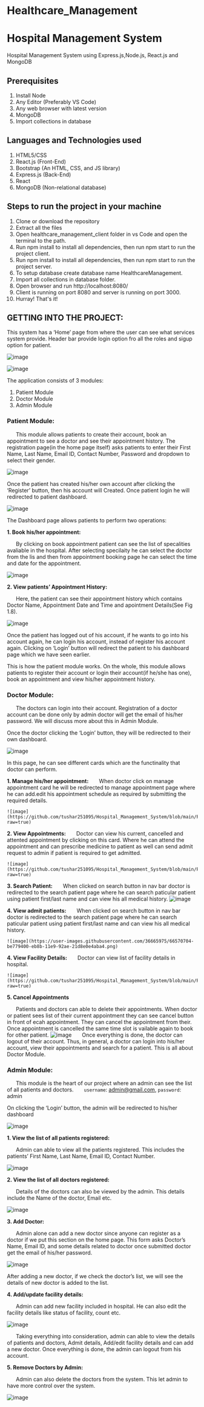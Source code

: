 # Healthcare_Management

# Hospital Management System
Hospital Management System using Express.js,Node.js, React.js and MongoDB



## Prerequisites
1. Install Node 
2. Any Editor (Preferably VS Code)
3. Any web browser with latest version
4. MongoDB
5. Import collections in database

## Languages and Technologies used
1. HTML5/CSS
2. React.js (Front-End)
3. Bootstrap (An HTML, CSS, and JS library)
4. Express.js (Back-End)
5. React
6. MongoDB (Non-relational database)

## Steps to run the project in your machine
1. Clone or download the repository
2. Extract all the files
3. Open healthcare_management_client folder in vs Code and open the terminal to the path.
4. Run npm install to install all dependencies, then run npm start to run the project client.
5. Run npm install to install all dependencies, then run npm start to run the project server.
6. To setup database create database name HealthcareManagement.
7. Import all collections in  database folder.
8. Open browser and run http://localhost:8080/
9. Client is running on port 8080 and server is running on port 3000.
10. Hurray! That's it!
  

## GETTING INTO THE PROJECT:
This system has a ‘Home’ page from where the user can see what services system provide. 
Header bar provide login option fro all the roles and sigup option for patient.


![image](https://github.com/tushar251095/Hospital_Management_System/blob/main/ProjectScreenshots/homePage%20(2).png?raw=true)


![image](https://github.com/tushar251095/Hospital_Management_System/blob/main/ProjectScreenshots/loginPage.png?raw=true)


The application consists of 3 modules:
1. Patient Module
2. Doctor Module
3. Admin Module

### Patient Module:

  &nbsp; &nbsp; &nbsp; This module allows patients to create their account, book an appointment to see a doctor and see their appointment history.
  The registration page(in the home page itself) asks patients to enter their First Name, Last Name, Email ID, Contact Number, Password and dropdown to select their gender.
  
![image](https://github.com/tushar251095/Hospital_Management_System/blob/main/ProjectScreenshots/PatientRegistrationPage.png?raw=true)


Once the patient has created his/her own account after clicking the ‘Register’ button, then his account will Created. Once patient login he will redirected to patient dashboard.

![image](https://github.com/tushar251095/Hospital_Management_System/blob/main/ProjectScreenshots/patientDashBoard.png?raw=true)

The Dashboard page allows patients to perform two operations:

**1. Book his/her appointment:**

  &nbsp; &nbsp; &nbsp; By clicking on book appointment patient can see the list of specalities avaliable in the hospital. After selecting specilaity he can select the doctor from the lis and then from appointment booking page he can select the time and date for the appointment.

![image](https://user-images.githubusercontent.com/36665975/66570202-c256e680-eb8a-11e9-8839-6c7fef68ac4c.png)

**2. View patients’ Appointment History:**

  &nbsp; &nbsp; &nbsp; Here, the patient can see their appointment history which contains Doctor Name, Appointment Date and Time and apointment Details(See Fig 1.8).
	
![image](https://github.com/tushar251095/Hospital_Management_System/blob/main/ProjectScreenshots/patientMedicalHistory.png?raw=true)

Once the patient has logged out of his account, if he wants to go into his account again, he can login his account, instead of register his account again.
Clicking on ‘Login’ button will redirect the patient to his dashboard page which we have seen earlier.

This is how the patient module works. On the whole, this module allows patients to register their account or login their account(if he/she has one), book an appointment and view his/her appointment history.

### Doctor Module:

  &nbsp; &nbsp; &nbsp; The doctors can login into their account. Registration of a doctor account can be done only by admin doctor will get the email of his/her password. We will discuss more about this in Admin Module.

Once the doctor clicking the ‘Login’ button, they will be redirected to their own dashboard.

![image](https://github.com/tushar251095/Hospital_Management_System/blob/main/ProjectScreenshots/doctorDashboard.png?raw=true)

In this page, he can see different cards which are the functinality that doctor can perform.

**1. Manage his/her appointment:**
    &nbsp; &nbsp; &nbsp; When doctor click on manage appointment card he will be redirected to manage appointment page where he can add.edit his appointment schedule as required by submitting the required details.

    ![image](https://github.com/tushar251095/Hospital_Management_System/blob/main/ProjectScreenshots/doctorManageSchedulePage.png?raw=true)

**2. View Appointments:**
 &nbsp; &nbsp; &nbsp; Doctor can view his current, cancelled and attented appointment by clicking on this card. Where he can attend the appointment and can prescribe medicine to patient as well can send admit request to admin if patient is required to get admitted.
    
    ![image](https://github.com/tushar251095/Hospital_Management_System/blob/main/ProjectScreenshots/DocotorAppointmentList.png?raw=true)

 **3. Search Patient:**
     &nbsp; &nbsp; &nbsp;
     When clicked on search button in nav bar doctor is redirected to the search patient page where he can search paticular patient using patient first/last name and can view his all medical history.
    ![image](https://github.com/tushar251095/Hospital_Management_System/blob/main/ProjectScreenshots/searchPatient.png?raw=true)

 **4. View admit patients:**
     &nbsp; &nbsp; &nbsp;
     When clicked on search button in nav bar doctor is redirected to the search patient page where he can search paticular patient using patient first/last name and can view his all medical history.

    ![image](https://user-images.githubusercontent.com/36665975/66570704-be779400-eb8b-11e9-92ae-21d8e0e4aba4.png)

 **4. View Facility Details:**
     &nbsp; &nbsp; &nbsp;
     Doctor can view list of facility details in hospital.
     
    ![image](https://github.com/tushar251095/Hospital_Management_System/blob/main/ProjectScreenshots/doctorFacilityList.png?raw=true)

**5. Cancel Appointments**
	
   &nbsp; &nbsp; &nbsp; Patients and doctors can able to delete their appointments.
   When doctor or patient sees list of their current appointment they can see cancel button in front of ecah appointment. They can cancel the appointment from their. Once appointment is cancelled the same time slot is vailable again to book for other patient.
![image](https://github.com/tushar251095/Hospital_Management_System/blob/main/ProjectScreenshots/DocotorAppointmentList.png?raw=true)
&nbsp; &nbsp; &nbsp; Once everything is done, the doctor can logout of their account. Thus, in general, a doctor can login into his/her account, view their appointments and search for a patient. This is all about Doctor Module.

### Admin Module:
   
   &nbsp; &nbsp; &nbsp; This module is the heart of our project where an admin can see the list of all patients and doctors.
  &nbsp; &nbsp; &nbsp; `username`: admin@gmail.com, `password`: admin

On clicking the ‘Login’ button, the admin will be redirected to his/her dashboard

![image](https://github.com/tushar251095/Hospital_Management_System/blob/main/ProjectScreenshots/adminDashboard.png?raw=true)


**1. View the list of all patients registered:**

  &nbsp; &nbsp; &nbsp; Admin can able to view all the patients registered. This includes the patients’ First Name, Last Name, Email ID, Contact Number. 
  
  ![image](https://user-images.githubusercontent.com/36665975/66571179-83c22b80-eb8c-11e9-8819-008cdd2b0c2e.png)
  
**2. View the list of all doctors registered:**

  &nbsp; &nbsp; &nbsp; Details of the doctors can also be viewed by the admin. This details include the Name of the doctor, Email etc.

![image](https://github.com/tushar251095/Hospital_Management_System/blob/main/ProjectScreenshots/doctorsList.png?raw=true)
  
**3. Add Doctor:**

  &nbsp; &nbsp; &nbsp; Admin alone can add a new doctor since anyone can register as a doctor if we put this section on the home page. This form asks Doctor’s Name, Email ID, and some details related to doctor once submitted doctor get the email of his/her password.
  
  ![image](https://github.com/tushar251095/Hospital_Management_System/blob/main/ProjectScreenshots/addDoctorPage.png?raw=true)
  
  After adding a new doctor, if we check the doctor’s list, we will see the details of new doctor is added to the list.
  
**4. Add/update facility details:**

  &nbsp; &nbsp; &nbsp; Admin can add new facility included in hospital. He can also edit the facility details like status of facility, count etc.
  
  ![image](https://github.com/tushar251095/Hospital_Management_System/blob/main/ProjectScreenshots/adminFacilityManagementPage.png?raw=true)
  
  &nbsp; &nbsp; &nbsp; Taking everything into consideration, admin can able to view the details of patients and doctors, Admit details, Add/edit facility details and can add a new doctor. Once everything is done, the admin can logout from his account.
  
**5. Remove Doctors by Admin:**

&nbsp; &nbsp; &nbsp; Admin can also delete the doctors from the system. This let admin to have more control over the system.

![image]()



